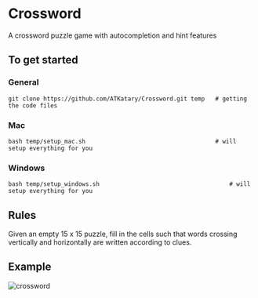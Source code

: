 # Crossword
A crossword puzzle game with autocompletion and hint features
## To get started
### General
```
git clone https://github.com/ATKatary/Crossword.git temp   # getting the code files
```
### Mac
```
bash temp/setup_mac.sh                                     # will setup everything for you
```
### Windows
```
bash temp/setup_windows.sh                                     # will setup everything for you
```
## Rules
Given an empty 15 x 15 puzzle, fill in the cells such that words crossing vertically and horizontally are written according to clues.
## Example
![crossword](https://user-images.githubusercontent.com/99296689/170939472-c87fa680-a8e8-4c46-88c2-8ec8cd544769.png)

